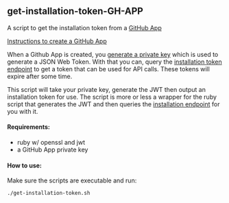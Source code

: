 ## get-installation-token-GH-APP

A script to get the installation token from a [GitHub App](https://developer.github.com/v3/apps/) 

[Instructions to create a GitHub App](https://developer.github.com/apps/building-github-apps/creating-a-github-app/)

When a Github App is created, you [generate a private key](https://developer.github.com/apps/building-github-apps/authenticating-with-github-apps/#generating-a-private-key) which is used to generate a JSON Web Token. With that you can, query the [installation token endpoint](https://developer.github.com/v3/apps/#create-a-new-installation-token) to get a token that can be used for API calls. These tokens will expire after some time. 

This script will take your private key, generate the JWT then output an installation token for use. The script is more or less a wrapper for the ruby script that generates the JWT and then queries the [installation endpoint](https://developer.github.com/apps/building-github-apps/authenticating-with-github-apps/#authenticating-as-a-github-app) for you with it.


#### Requirements:

* ruby w/ openssl and jwt
* a GitHub App private key 

#### How to use: 

Make sure the scripts are executable and run:

```
./get-installation-token.sh
```


